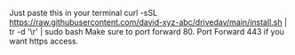 Just paste this in your terminal
curl -sSL https://raw.githubusercontent.com/david-xyz-abc/drivedav/main/install.sh | tr -d '\r' | sudo bash
Make sure to port forward 80.
Port Forward 443 if you want https access.
